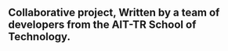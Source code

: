 ## Collaborative project, Written by a team of developers from the AIT-TR School of Technology.





